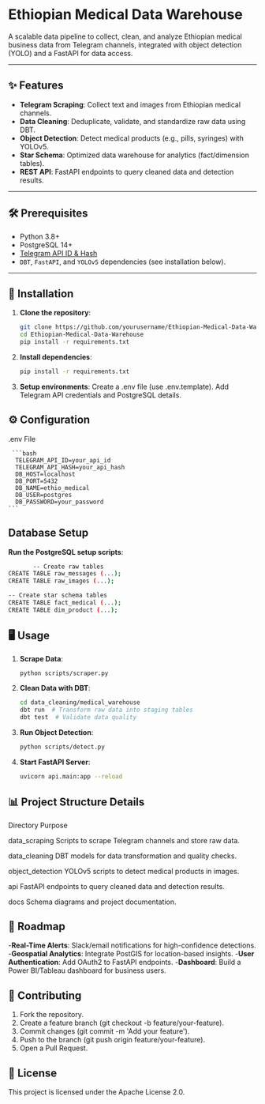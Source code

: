 # Ethiopian Medical Data Warehouse

A scalable data pipeline to collect, clean, and analyze Ethiopian medical business data from Telegram channels, integrated with object detection (YOLO) and a FastAPI for data access.

---

## ✨ Features

- **Telegram Scraping**: Collect text and images from Ethiopian medical channels.
- **Data Cleaning**: Deduplicate, validate, and standardize raw data using DBT.
- **Object Detection**: Detect medical products (e.g., pills, syringes) with YOLOv5.
- **Star Schema**: Optimized data warehouse for analytics (fact/dimension tables).
- **REST API**: FastAPI endpoints to query cleaned data and detection results.

---

## 🛠️ Prerequisites

- Python 3.8+
- PostgreSQL 14+
- [Telegram API ID & Hash](https://my.telegram.org/auth)
- `DBT`, `FastAPI`, and `YOLOv5` dependencies (see installation below).

---

## 🚀 Installation

1. **Clone the repository**:
   ```bash
   git clone https://github.com/yourusername/Ethiopian-Medical-Data-Warehouse.git
   cd Ethiopian-Medical-Data-Warehouse
   pip install -r requirements.txt
     ```
2. **Install dependencies**:
    ```bash
   pip install -r requirements.txt
     ```
3. **Setup environments**:
   Create a .env file (use .env.template).
   Add Telegram API credentials and PostgreSQL details.
   
## ⚙️ Configuration
   .env File
   
     ```bash
      TELEGRAM_API_ID=your_api_id
      TELEGRAM_API_HASH=your_api_hash
      DB_HOST=localhost
      DB_PORT=5432
      DB_NAME=ethio_medical
      DB_USER=postgres
      DB_PASSWORD=your_password
    ```
  ## Database Setup
   **Run the PostgreSQL setup scripts**:
 ```bash
        -- Create raw tables
CREATE TABLE raw_messages (...);
CREATE TABLE raw_images (...);

-- Create star schema tables
CREATE TABLE fact_medical (...);
CREATE TABLE dim_product (...);
 ```
## 🖥️ Usage
1. **Scrape Data**:
    ```bash
   python scripts/scraper.py
    ```
2. **Clean Data with DBT**:
    ```bash
   cd data_cleaning/medical_warehouse
   dbt run  # Transform raw data into staging tables
   dbt test  # Validate data quality
    ```
3. **Run Object Detection**:
   ```bash
   python scripts/detect.py
   ```
4. **Start FastAPI Server**:
    ```bash
   uvicorn api.main:app --reload
      ```
## 📊 Project Structure Details

   Directory	              Purpose
   
data_scraping	      Scripts to scrape Telegram channels and store raw data.

data_cleaning        DBT models for data transformation and quality checks.

object_detection	   YOLOv5 scripts to detect medical products in images.

api	            FastAPI endpoints to query cleaned data and detection results.

docs	            Schema diagrams and project documentation.

## 📅 Roadmap
-**Real-Time Alerts**: Slack/email notifications for high-confidence detections.
-**Geospatial Analytics**: Integrate PostGIS for location-based insights.
-**User Authentication**: Add OAuth2 to FastAPI endpoints.
-**Dashboard**: Build a Power BI/Tableau dashboard for business users.

## 🤝 Contributing
1. Fork the repository.
2. Create a feature branch (git checkout -b feature/your-feature).
3. Commit changes (git commit -m 'Add your feature').
4. Push to the branch (git push origin feature/your-feature).
5. Open a Pull Request.
   
## 📜 License
This project is licensed under the Apache License 2.0.


   
